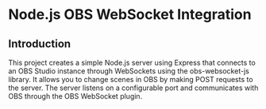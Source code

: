 # Node.js OBS WebSocket Integration

## Introduction
This project creates a simple Node.js server using Express that connects to an OBS Studio instance through WebSockets using the obs-websocket-js library. It allows you to change scenes in OBS by making POST requests to the server. The server listens on a configurable port and communicates with OBS through the OBS WebSocket plugin.
